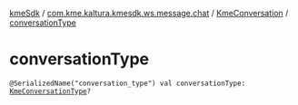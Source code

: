 [kmeSdk](../../index.md) / [com.kme.kaltura.kmesdk.ws.message.chat](../index.md) / [KmeConversation](index.md) / [conversationType](./conversation-type.md)

# conversationType

`@SerializedName("conversation_type") val conversationType: `[`KmeConversationType`](../../com.kme.kaltura.kmesdk.ws.message.type/-kme-conversation-type/index.md)`?`